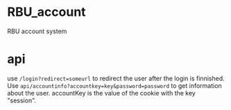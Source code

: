 # RBU_account

RBU account system

# api
use `/login?redirect=someurl` to redirect the user after the login is finnished.
Use `api/accountinfo?accountkey=key&password=password` to get information about the user.
accountKey is the value of the cookie with the key "session".
